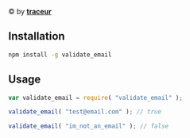 
© by [**traceur**](https://www.npmjs.com/~traceur)

## Installation

```bash
npm install -g validate_email
```

## Usage

```js
var validate_email = require( "validate_email" );

validate_email( "test@email.com" ); // true

validate_email( "im_not_an_email" ); // false
```
